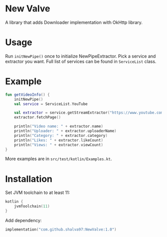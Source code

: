 # New Valve

A library that adds Downloader implementation with OkHttp library.

# Usage

Run `initNewPipe()` once to initialize NewPipeExtractor. Pick a service and extractor you want. Full
list of services can be found in `ServiceList` class. 

# Example

```kotlin
fun getVideoInfo() {
    initNewPipe()
    val service = ServiceList.YouTube

    val extractor = service.getStreamExtractor("https://www.youtube.com/watch?v=3L6RDYFXURA")
    extractor.fetchPage()

    println("Video name: " + extractor.name)
    println("Uploader: " + extractor.uploaderName)
    println("Category: " + extractor.category)
    println("Likes: " + extractor.likeCount)
    println("Views: " + extractor.viewCount)
}
```

More examples are in `src/test/kotlin/Examples.kt`.

# Installation

Set JVM toolchain to at least 11:

```kotlin
kotlin {
    jvmToolchain(11)
}
```

Add dependency:

```kotlin
implementation("com.github.shalva97:NewValve:1.0")
```
